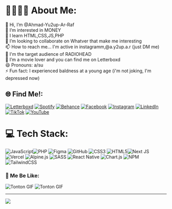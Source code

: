 #  🤫🧏🏻‍♂️ About Me:


👋 Hi, I’m @Ahmad-Yu2up-Ar-Raf<br>👀 I’m interested in MONEY<br>🌱 I learn HTML,CSS,JS,PHP<br>💞️ I’m looking to collaborate on Whatver that make me interesting<br>📫 How to reach me... I'm active in instagramm,@a.y2up.a.r (just DM me)<br>🎸 I'm the target audience of RADIOHEAD<br>👀 I’m a movie lover and you can find me on Letterboxd   <br>😄 Pronouns: a/su<br>⚡ Fun fact: I experienced baldness at a young age (i'm not joking, I'm depressed now)


## 🌐 Find Me!:

[![Letterboxd](https://img.shields.io/badge/Letterboxd-41A0D9?logo=letterboxd&logoColor=white)](https://letterboxd.com/yusufzolldcky/) [![Spotify](https://img.shields.io/badge/Spotify-1DB954?logo=spotify&logoColor=white)](https://open.spotify.com/user/31xm76mxumaqgs3ctblexnn4ecce) 
[![Behance](https://img.shields.io/badge/Behance-1769ff?logo=behance&logoColor=white)](https://behance.net/ahmadyar-rafi) [![Facebook](https://img.shields.io/badge/Facebook-%231877F2.svg?logo=Facebook&logoColor=white)](https://facebook.com/ahmad.y.arrafi) [![Instagram](https://img.shields.io/badge/Instagram-%23E4405F.svg?logo=Instagram&logoColor=white)](https://instagram.com/a.yu2up.a.r) [![LinkedIn](https://img.shields.io/badge/LinkedIn-%230077B5.svg?logo=linkedin&logoColor=white)](https://linkedin.com/in/ahmad-yusuf-ar-rafi-9b85b8323) [![TikTok](https://img.shields.io/badge/TikTok-%23000000.svg?logo=TikTok&logoColor=white)](https://tiktok.com/@a.yusuf.a.r) [![YouTube](https://img.shields.io/badge/YouTube-%23FF0000.svg?logo=YouTube&logoColor=white)](https://youtube.com/@MyNameIsThom) 

# 💻 Tech Stack:
![JavaScript](https://img.shields.io/badge/javascript-%23323330.svg?style=flat&logo=javascript&logoColor=%23F7DF1E)![PHP](https://img.shields.io/badge/php-%23777BB4.svg?style=flat&logo=php&logoColor=white) ![Figma](https://img.shields.io/badge/figma-%23F24E1E.svg?style=flat&logo=figma&logoColor=white) ![GitHub](https://img.shields.io/badge/github-%23121011.svg?style=flat&logo=github&logoColor=white) ![CSS3](https://img.shields.io/badge/css3-%231572B6.svg?style=flat&logo=css3&logoColor=white) ![HTML5](https://img.shields.io/badge/html5-%23E34F26.svg?style=flat&logo=html5&logoColor=white)![Next JS](https://img.shields.io/badge/Next-black?style=flat&logo=next.js&logoColor=white) ![Vercel](https://img.shields.io/badge/vercel-%23000000.svg?style=flat&logo=vercel&logoColor=white) ![Alpine.js](https://img.shields.io/badge/alpinejs-white.svg?style=flat&logo=alpinedotjs&logoColor=%238BC0D0) ![SASS](https://img.shields.io/badge/SASS-hotpink.svg?style=flat&logo=SASS&logoColor=white) ![React Native](https://img.shields.io/badge/react_native-%2320232a.svg?style=flat&logo=react&logoColor=%2361DAFB) ![Chart.js](https://img.shields.io/badge/chart.js-F5788D.svg?style=flat&logo=chart.js&logoColor=white) ![NPM](https://img.shields.io/badge/NPM-%23CB3837.svg?style=flat&logo=npm&logoColor=white) ![TailwindCSS](https://img.shields.io/badge/tailwindcss-%2338B2AC.svg?style=flat&logo=tailwind-css&logoColor=white)

### 🗿 Me Be Like:

![Tonton GIF](https://media1.tenor.com/m/UboGD8wUpxIAAAAd/blade-runner-2049-officer-k.gif)
![Tonton GIF](https://media1.tenor.com/m/Azkco9iXdL0AAAAd/fight-club.gif)


---
[![](https://visitcount.itsvg.in/api?id=Ahmad-Yu2up-Ar-Raf&icon=2&color=8)](https://visitcount.itsvg.in)



